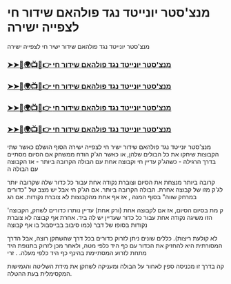 #  מנצ'סטר יונייטד נגד פולהאם שידור חי לצפייה ישירה

מנצ'סטר יונייטד נגד פולהאם שידור ישיר חי לצפייה ישירה

<h3><a href="https://cutt.ly/zev9E4Mr">➤➤🔴🌍📺📱👉 מנצ'סטר יונייטד נגד פולהאם שידור חי</a></h3>

<h3><a href="https://cutt.ly/zev9E4Mr">➤➤🔴🌍📺📱👉 מנצ'סטר יונייטד נגד פולהאם שידור חי</a></h3>

<h3><a href="https://cutt.ly/zev9E4Mr">➤➤🔴🌍📺📱👉 מנצ'סטר יונייטד נגד פולהאם שידור חי</a></h3>

<h3><a href="https://cutt.ly/zev9E4Mr">➤➤🔴🌍📺📱👉 מנצ'סטר יונייטד נגד פולהאם שידור חי</a></h3>

מנצ'סטר יונייטד נגד פולהאם שידור ישיר חי לצפייה ישירה הסוף הושלם כאשר שתי הקבוצות שיחקו את כל הבולים שלהן, או כאשר הג'ק הודח ממשחק אם הסיום מסתיים בדרך הרגילה - כשהג'ק עדיין חי וקבוצה אחת עם הבולה הקרובה ביותר - אז הקבוצה עם הבולה ה

קרובה ביותר מנצחת את הסיום וצוברת נקודה אחת עבור כל כדור שלה שקרובה יותר לג'ק מזו של קבוצה אחרת. הבולה הקרובה ביותר. אם הג'ק חי אבל יש מצב של "כדורים במרחק שווה" בסוף המנה , אז אף אחת מהקבוצות לא צוברת נקודות. אם הג

'ק מת בסיום הסיום, אז אם לקבוצה אחת (ורק אחת) עדיין נותרו כדורים לשחק, הקבוצה הזו משיגה נקודה אחת עבור כל כדור שעדיין יש לה ביד. אחרת אף קבוצה לא צוברת נקודות בסופו של דבר (כמו סיבוב בבייסבול בו אף קבוצה

לא קולעת ריצות). כללים שונים ניתן לזרוק כדורים בכל דרך שהשחקן רוצה, אבל הדרך המסורתית היא להחזיק את הכדור עם כף היד כלפי מטה, ולאחר מכן לזרוק בתנופת היד מתחת לזרוע המסתיימת בהינף כף היד כלפי מעלה. . זרי

קה בדרך זו מכניסה ספין לאחור על הבולה ומעניקה לשחקן את מידת השליטה והגמישות המקסימלית בעת ההטלה.​
